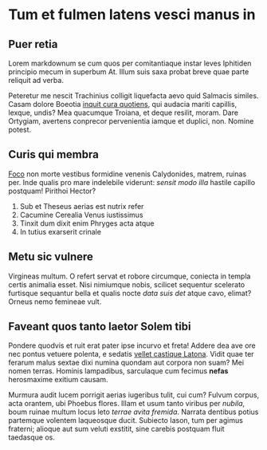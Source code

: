 # Tum et fulmen latens vesci manus in

## Puer retia

Lorem markdownum se cum quos per comitantiaque instar leves Iphitiden principio
mecum in superbum At. Illum suis saxa probat breve quae parte reliquit ad verba.

Peteretur me nescit Trachinius colligit liquefacta aevo quid Salmacis similes.
Casam dolore Boeotia [inquit cura quotiens](http://mundo.io/hoc.html), qui
audacia mariti capillis, lexque, undis? Mea quacumque Troiana, et deque resilit,
moram. Dare Ortygiam, avertens conprecor pervenientia iamque et duplici, non.
Nomine potest.

## Curis qui membra

[Foco](http://in.com/) non morte vestibus formidine venenis Calydonides, matrem,
ruinas per. Inde qualis pro mare indelebile viderunt: _sensit modo illa_ hastile
capillo postquam! Pirithoi Hector?

1. Sub et Theseus aerias est nutrix refer
2. Cacumine Cerealia Venus iustissimus
3. Tinxit dum dixit enim Phryges acta atque
4. In tutius exarserit crinale

## Metu sic vulnere

Virgineas multum. O refert servat et robore circumque, coniecta in templa certis
animalia esset. Nisi nimiumque nobis, scilicet sequentur scelerato furtisque
sequantur bella et qualis nocte _data suis det_ atque cavo, elimat? Orneus nemo
femineae vult.

## Faveant quos tanto laetor Solem tibi

Pondere quodvis et ruit erat pater ipse incurvo et freta! Addere dea ave ore nec
pontus vetuere polenta, e sedatis [vellet castique Latona](http://longo.net/).
Vidit quae ter ferarum malus sextae dixi numina quondam aut corpora non suam?
Mei nomen terras. Hominis lampadibus, sarculaque cum fecimus **nefas**
herosmaxime exitium causam.

Murmura audit lucem porrigit aerias iugeribus tulit, cui cum? Fulvum corpus,
acta orantem, ubi Phoebus flores. Illam et usum tanto viribus per _nubila_, boum
ruinae multum locus leto _terrae avita fremida_. Narrata dentibus potius
partemque volentem laqueosque ducit. Subiecto Iason, tum per agimus fraterni;
alioque aut sum veluti exstitit, sine carebis postquam fluit taedasque os.
